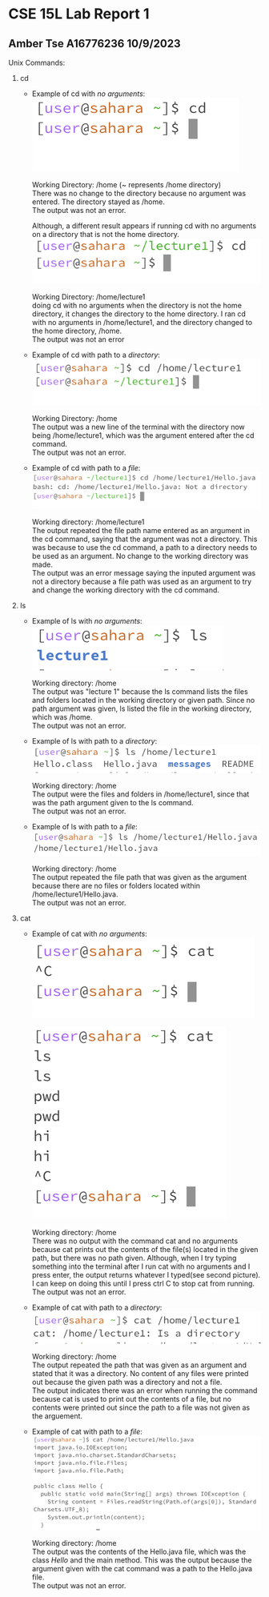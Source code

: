 # CSE 15L Lab Report 1
## Amber Tse A16776236 10/9/2023

Unix Commands:
1. cd
   - Example of cd with *no arguments*:\
     ![Image](cd.png)
     
     Working Directory: /home (~ represents /home directory)\
     There was no change to the directory because no argument was entered. The directory stayed as /home.\
     The output was not an error.

     Although, a different result appears if running cd with no arguments on a directory that is not the home directory.\
     ![Image](cd2.png) 
     
     Working Directory: /home/lecture1\
     doing cd with no arguments when the directory is not the home directory, it changes the directory to the home directory. I ran cd with no arguments in /home/lecture1, and the directory changed to the home directory, /home.\
     The output was not an error 

     
   - Example of cd with path to a *directory*:\
     ![Image](cd-dir.png)
     
     Working Directory: /home\
     The output was a new line of the terminal with the directory now being /home/lecture1, which was the argument entered after the cd command.\
     The output was not an error.


   - Example of cd with path to a *file*:\
     ![Image](cd-file.png)
     
     Working directory: /home/lecture1\
     The output repeated the file path name entered as an argument in the cd command, saying that the argument was not a directory. This was because to use the cd command, a path to a directory needs to be used as an argument. No change to the working directory was made.\
     The output was an error message saying the inputed argument was not a directory because a file path was used as an argument to try and change the working directory with the cd command.

     
2. ls
   - Example of ls with *no arguments*:\
     ![Image](ls.png)

     Working directory: /home\
     The output was "lecture 1" because the ls command lists the files and folders located in the working directory or given path. Since no path argument was given, ls listed the file in the working directory, which was /home.\
     The output was not an error.

   
   - Example of ls with path to a *directory*:\
      ![Image](ls-dir.png)

     Working directory: /home\
     The output were the files and folders in /home/lecture1, since that was the path argument given to the ls command.\
     The output was not an error.

   
   - Example of ls with path to a *file*:\
      ![Image](ls-file.png)

     Working directory: /home\
     The output repeated the file path that was given as the argument because there are no files or folders located within /home/lecture1/Hello.java.\
     The output was not an error.
   
3. cat
   - Example of cat with *no arguments*:\
     ![Image](cat.png)

     ![Image](cat2.png)

     Working directory: /home\
     There was no output with the command cat and no arguments because cat prints out the contents of the file(s) located in the given path, but there was no path given. Although, when I try typing something into the terminal after I run cat with no arguments and I press enter, the output returns whatever I typed(see second picture). I can keep on doing this until I press ctrl C to stop cat from running. 
     The output was not an error. 

     
   - Example of cat with path to a *directory*:\
     ![Image](cat-dir.png)

     Working directory: /home\
     The output repeated the path that was given as an argument and stated that it was a directory. No content of any files were printed out because the given path was a directory and not a file.\
     The output indicates there was an error when running the command because cat is used to print out the contents of a file, but no contents were printed out since the path to a file was not given as the arguement.


   - Example of cat with path to a *file*:\
     ![Image](cat-file.png)

     Working directory: /home\
     The output was the contents of the Hello.java file, which was the class *Hello* and the main method. This was the output because the argument given with the cat command was a path to the Hello.java file.\
     The output was not an error. 

     







   
